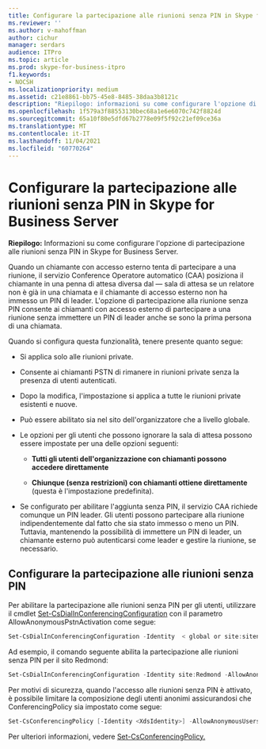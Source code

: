 ```yaml
---
title: Configurare la partecipazione alle riunioni senza PIN in Skype for Business Server
ms.reviewer: ''
ms.author: v-mahoffman
author: cichur
manager: serdars
audience: ITPro
ms.topic: article
ms.prod: skype-for-business-itpro
f1.keywords:
- NOCSH
ms.localizationpriority: medium
ms.assetid: c21e8861-bb75-45e8-8485-38daa3b8121c
description: "Riepilogo: informazioni su come configurare l'opzione di partecipazione alle riunioni senza PIN in Skype for Business Server."
ms.openlocfilehash: 1f579a3f88553130bec68a1e6e6070c742f8824d
ms.sourcegitcommit: 65a10f80e5dfd67b2778e09f5f92c21ef09ce36a
ms.translationtype: MT
ms.contentlocale: it-IT
ms.lasthandoff: 11/04/2021
ms.locfileid: "60770264"
---
```

# <a name="configure-pin-less-meeting-join-in-skype-for-business-server"></a>Configurare la partecipazione alle riunioni senza PIN in Skype for Business Server
 
**Riepilogo:** Informazioni su come configurare l'opzione di partecipazione alle riunioni senza PIN in Skype for Business Server.
  
Quando un chiamante con accesso esterno tenta di partecipare a una riunione, il servizio Conference Operatore automatico (CAA) posiziona il chiamante in una penna di attesa diversa dal &#x2014; sala di attesa se un relatore non è già in una chiamata e il chiamante di accesso esterno non ha immesso un PIN di leader. L'opzione di partecipazione alla riunione senza PIN consente ai chiamanti con accesso esterno di partecipare a una riunione senza immettere un PIN di leader anche se sono la prima persona di una chiamata. 
  
Quando si configura questa funzionalità, tenere presente quanto segue:
  
- Si applica solo alle riunioni private.
    
- Consente ai chiamanti PSTN di rimanere in riunioni private senza la presenza di utenti autenticati.
    
- Dopo la modifica, l'impostazione si applica a tutte le riunioni private esistenti e nuove.
    
- Può essere abilitato sia nel sito dell'organizzatore che a livello globale.
    
- Le opzioni per gli utenti che possono ignorare la sala di attesa possono essere impostate per una delle opzioni seguenti: 
    
  - **Tutti gli utenti dell'organizzazione con chiamanti possono accedere direttamente**
    
  - **Chiunque (senza restrizioni) con chiamanti ottiene direttamente** (questa è l'impostazione predefinita).
    
- Se configurato per abilitare l'aggiunta senza PIN, il servizio CAA richiede comunque un PIN leader. Gli utenti possono partecipare alla riunione indipendentemente dal fatto che sia stato immesso o meno un PIN. Tuttavia, mantenendo la possibilità di immettere un PIN di leader, un chiamante esterno può autenticarsi come leader e gestire la riunione, se necessario.
    
## <a name="configure-pin-less-meeting-join"></a>Configurare la partecipazione alle riunioni senza PIN

Per abilitare la partecipazione alle riunioni senza PIN per gli utenti, utilizzare il cmdlet [Set-CsDialInConferencingConfiguration](/powershell/module/skype/set-csdialinconferencingconfiguration?view=skype-ps) con il parametro AllowAnonymousPstnActivation come segue:
  
```PowerShell
Set-CsDialInConferencingConfiguration -Identity  < global or site:sitename>  -AllowAnonymousPstnActivation $True
```

Ad esempio, il comando seguente abilita la partecipazione alle riunioni senza PIN per il sito Redmond:
  
```PowerShell
Set-CsDialInConferencingConfiguration -Identity site:Redmond -AllowAnonymousPstnActivation $True
```

Per motivi di sicurezza, quando l'accesso alle riunioni senza PIN è attivato, è possibile limitare la composizione degli utenti anonimi assicurandosi che ConferencingPolicy sia impostato come segue:
  
```PowerShell
Set-CsConferencingPolicy [-Identity <XdsIdentity>] -AllowAnonymousUsersToDialOut $False
```

Per ulteriori informazioni, vedere [Set-CsConferencingPolicy.](/powershell/module/skype/set-csconferencingpolicy?view=skype-ps)

